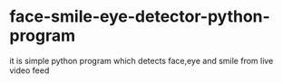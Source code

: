 # face-smile-eye-detector-python-program
it is simple python program which detects face,eye and smile from live video feed
